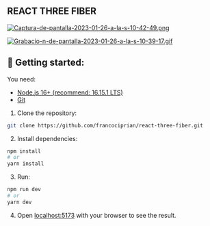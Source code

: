 ## REACT THREE FIBER

[![Captura-de-pantalla-2023-01-26-a-la-s-10-42-49.png](https://i.postimg.cc/13vMJXvB/Captura-de-pantalla-2023-01-26-a-la-s-10-42-49.png)](https://postimg.cc/v46WmYFx)

[![Grabacio-n-de-pantalla-2023-01-26-a-la-s-10-39-17.gif](https://i.postimg.cc/gkV6Y7R6/Grabacio-n-de-pantalla-2023-01-26-a-la-s-10-39-17.gif)](https://postimg.cc/TpPP0CtR)

## 🚀 Getting started:

You need:

- [Node.js 16+ (recommend: 16.15.1 LTS)](https://nodejs.org/en/)
- [Git](https://git-scm.com/book/en/v2/Getting-Started-Installing-Git)

1. Clone the repository:

```bash
git clone https://github.com/francociprian/react-three-fiber.git
```

2. Install dependencies:

```bash
npm install
# or
yarn install
```

3. Run:

```bash
npm run dev
# or
yarn dev
```

4. Open [localhost:5173](localhost:5173) with your browser to see the result.